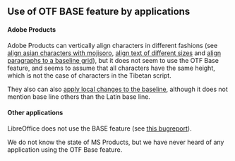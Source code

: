 ## Use of OTF BASE feature by applications

#### Adobe Products

Adobe Products can vertically align characters in different fashions (see [align asian characters with mojisoro](https://helpx.adobe.com/illustrator/using/formatting-asian-characters.html#align_asian_characters_with_mojisoroe), [align text of different sizes](https://helpx.adobe.com/incopy/using/formatting-cjk-characters.html#align_text_of_different_sizes) and [align paragraphs to a baseline grid](https://helpx.adobe.com/incopy/using/aligning-text.html#align_paragraphs_to_a_baseline_grid)), but it does not seem to use the OTF Base feature, and seems to assume that all characters have the same height, which is not the case of characters in the Tibetan script.

They also can also [apply local changes to the baseline](https://helpx.adobe.com/after-effects/using/formatting-characters-character-panel.html#text_scale_and_baseline_shift), although it does not mention base line others than the Latin base line.

#### Other applications

LibreOffice does not use the BASE feature (see [this bugreport](https://helpx.adobe.com/incopy/using/aligning-text.html#align_paragraphs_to_a_baseline_grid)).

We do not know the state of MS Products, but we have never heard of any application using the OTF Base feature.